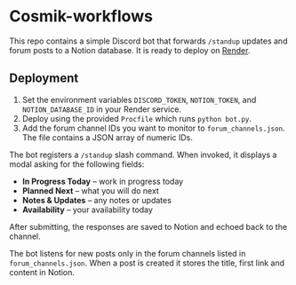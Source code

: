 # Cosmik-workflows

This repo contains a simple Discord bot that forwards `/standup` updates and forum posts to a Notion database. It is ready to deploy on [Render](https://render.com).

## Deployment

1. Set the environment variables `DISCORD_TOKEN`, `NOTION_TOKEN`, and `NOTION_DATABASE_ID` in your Render service.
2. Deploy using the provided `Procfile` which runs `python bot.py`.
3. Add the forum channel IDs you want to monitor to `forum_channels.json`. The file contains a JSON array of numeric IDs.

The bot registers a `/standup` slash command. When invoked, it displays a modal asking for the following fields:

- **In Progress Today** – work in progress today
- **Planned Next** – what you will do next
- **Notes & Updates** – any notes or updates
- **Availability** – your availability today

After submitting, the responses are saved to Notion and echoed back to the channel.

The bot listens for new posts only in the forum channels listed in `forum_channels.json`. When a post is created it stores the title, first link and content in Notion.
